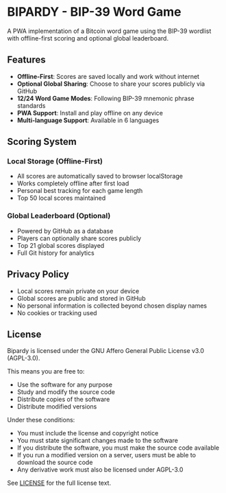 # BIPARDY - BIP-39 Word Game

A PWA implementation of a Bitcoin word game using the BIP-39 wordlist with offline-first scoring and optional global leaderboard.

## Features

- **Offline-First**: Scores are saved locally and work without internet
- **Optional Global Sharing**: Choose to share your scores publicly via GitHub
- **12/24 Word Game Modes**: Following BIP-39 mnemonic phrase standards
- **PWA Support**: Install and play offline on any device
- **Multi-language Support**: Available in 6 languages

## Scoring System

### Local Storage (Offline-First)
- All scores are automatically saved to browser localStorage
- Works completely offline after first load
- Personal best tracking for each game length
- Top 50 local scores maintained

### Global Leaderboard (Optional)
- Powered by GitHub as a database
- Players can optionally share scores publicly
- Top 21 global scores displayed
- Full Git history for analytics

## Privacy Policy

- Local scores remain private on your device
- Global scores are public and stored in GitHub
- No personal information is collected beyond chosen display names
- No cookies or tracking used

## License

Bipardy is licensed under the GNU Affero General Public License v3.0 (AGPL-3.0).

This means you are free to:
- Use the software for any purpose
- Study and modify the source code
- Distribute copies of the software
- Distribute modified versions

Under these conditions:
- You must include the license and copyright notice
- You must state significant changes made to the software
- If you distribute the software, you must make the source code available
- If you run a modified version on a server, users must be able to download the source code
- Any derivative work must also be licensed under AGPL-3.0

See [LICENSE](LICENSE) for the full license text.